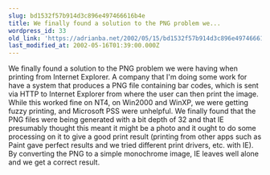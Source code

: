 ```yaml
---
slug: bd1532f57b914d3c896e497466616b4e
title: We finally found a solution to the PNG problem we...
wordpress_id: 33
old_link: 'https://adrianba.net/2002/05/15/bd1532f57b914d3c896e497466616b4e/'
last_modified_at: 2002-05-16T01:39:00.000Z
---
```


We finally found a solution to the PNG problem we were having when
printing from Internet Explorer. A company that I'm doing some work
for have a system that produces a PNG file containing bar codes,
which is sent via HTTP to Internet Explorer from where the user can
then print the image. While this worked fine on NT4, on Win2000 and
WinXP, we were getting fuzzy printing, and Microsoft PSS were
unhelpful. We finally found that the PNG files were being generated
with a bit depth of 32 and that IE presumably thought this meant it
might be a photo and it ought to do some processing on it to give a
good print result (printing from other apps such as Paint gave
perfect results and we tried different print drivers, etc. with
IE). By converting the PNG to a simple monochrome image, IE leaves
well alone and we get a correct result.

